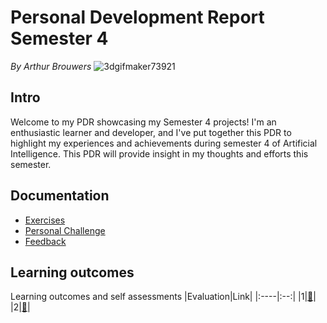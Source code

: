 # Personal Development Report Semester 4
*By Arthur Brouwers*
![3dgifmaker73921](https://github.com/Arthur-Brouwers/ArthurBrouwersS4AI/assets/124791770/48b5514c-f52a-49c5-a96e-20f158e4af6d)

## Intro
Welcome to my PDR showcasing my Semester 4 projects! I'm an enthusiastic learner and developer, and I've put together this PDR to highlight my experiences and achievements during semester 4 of Artificial Intelligence.
This PDR will provide insight in my thoughts and efforts this semester.

## Documentation
- [Exercises](https://github.com/Arthur-Brouwers/ArthurBrouwersS4AI/tree/main/Documentation/Exercises#readme)
- [Personal Challenge](https://github.com/Arthur-Brouwers/ArthurBrouwersS4AI/tree/main/Documentation/Personal%20Challenge#readme)
- [Feedback](https://github.com/Arthur-Brouwers/ArthurBrouwersS4AI/blob/main/Documentation/Feedback.md)

## Learning outcomes
Learning outcomes and self assessments
|Evaluation|Link|
|:----|:--:|
|1|[🔗](https://github.com/Arthur-Brouwers/ArthurBrouwersS4AI/blob/main/Documentation/Evaluations/Evaluation%201.md)|
|2|[🔗](https://github.com/Arthur-Brouwers/ArthurBrouwersS4AI/blob/main/Documentation/Evaluations/Evaluation%202.md)|
